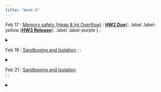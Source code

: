 ```yaml
---
title: "Week-6"
---
```


Feb 17
: [Memory safety (Heap & Int Overflow)]()
  :  [**HW2 Due**](https://purdue.brightspace.com/d2l/le/content/1216789/viewContent/18813142/View){: .label .label-yellow }[**HW3 Release**](){: .label .label-purple }
  : <details title="recommended readings" class="my"><summary><i class="icon fas fa-book-reader "></i></summary><span class="fs-2" markdown=1> Same as prev lecture. [Fantastic memory issues and how to fix them by Eric Rescorla](https://educatedguesswork.org/posts/memory-safety/) and [Understanding glibc malloc by sploitfun](https://sploitfun.wordpress.com/2015/02/10/understanding-glibc-malloc/)
Optional: [Advanced Doug lea's malloc exploits by jp](http://phrack.org/issues/61/6.html), [Automatic Techniques to Systematically Discover New Heap Exploitation Primitives by Insu Yun et al.](https://www.usenix.org/conference/usenixsecurity20/presentation/yun)</span></details> 

Feb 19
: [Sandboxing and Isolation]() 
  : 
  : <details title="recommended readings" class="my"><summary><i class="icon fas fa-book-reader "></i></summary><span class="fs-2" markdown=1>Watch: [USENIX Security talk](https://www.usenix.org/conference/usenixsecurity20/presentation/narayan) by Shravan Narayan
Read: [The Road to Less Trusted Code: Lowering the Barrier to In-process Sandboxing](https://cseweb.ucsd.edu/~dstefan/noindex/login2020/) by Garfinkel et al.
Optional: [Retrofitting Fine Grain Isolation in the Firefox Renderer](https://cseweb.ucsd.edu/~dstefan/pubs/narayan:2020:rlbox.pdf) by Narayan et al., [Operating System Security](http://www.morganclaypool.com/doi/abs/10.2200/S00126ED1V01Y200808SPT001) by Trent Jaeger, [Android System and kernel security](https://source.android.com/security/overview/kernel-security), and https://www.apple.com/business/docs/iOS_Security_Guide.pdf</span></details> 

Feb 21
: [Sandboxing and Isolation]()  
  : 
  : <details title="recommended readings" class="my"><summary><i class="icon fas fa-book-reader "></i></summary><span class="fs-2" markdown=1>SAME as prev lecture: Watch: [USENIX Security talk](https://www.usenix.org/conference/usenixsecurity20/presentation/narayan) by Shravan Narayan
Read: [The Road to Less Trusted Code: Lowering the Barrier to In-process Sandboxing](https://cseweb.ucsd.edu/~dstefan/noindex/login2020/) by Garfinkel et al.
Optional: [Retrofitting Fine Grain Isolation in the Firefox Renderer](https://cseweb.ucsd.edu/~dstefan/pubs/narayan:2020:rlbox.pdf) by Narayan et al., [Operating System Security](http://www.morganclaypool.com/doi/abs/10.2200/S00126ED1V01Y200808SPT001) by Trent Jaeger, [Android System and kernel security](https://source.android.com/security/overview/kernel-security), and https://www.apple.com/business/docs/iOS_Security_Guide.pdf</span></details> 


